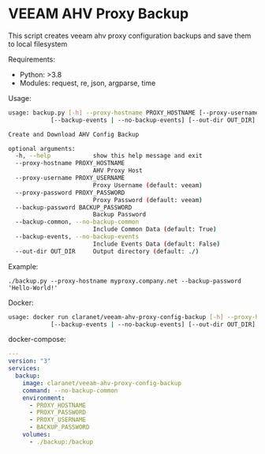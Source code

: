 # VEEAM AHV Proxy Backup

This script creates veeam ahv proxy configuration backups and save them to
local filesystem

Requirements:

* Python: >3.8
* Modules: request, re, json, argparse, time

Usage:

```bash
usage: backup.py [-h] --proxy-hostname PROXY_HOSTNAME [--proxy-username PROXY_USERNAME] [--proxy-password PROXY_PASSWORD] --backup-password BACKUP_PASSWORD [--backup-common | --no-backup-common]
            [--backup-events | --no-backup-events] [--out-dir OUT_DIR]

Create and Download AHV Config Backup

optional arguments:
  -h, --help            show this help message and exit
  --proxy-hostname PROXY_HOSTNAME
                        AHV Proxy Host
  --proxy-username PROXY_USERNAME
                        Proxy Username (default: veeam)
  --proxy-password PROXY_PASSWORD
                        Proxy Password (default: veeam)
  --backup-password BACKUP_PASSWORD
                        Backup Password
  --backup-common, --no-backup-common
                        Include Common Data (default: True)
  --backup-events, --no-backup-events
                        Include Events Data (default: False)
  --out-dir OUT_DIR     Output directory (default: ./)
```

Example:

    ./backup.py --proxy-hostname myproxy.company.net --backup-password 'Hello-World!'


Docker:

```bash
usage: docker run claranet/veeam-ahv-proxy-config-backup [-h] --proxy-hostname PROXY_HOSTNAME [--proxy-username PROXY_USERNAME] [--proxy-password PROXY_PASSWORD] --backup-password BACKUP_PASSWORD [--backup-common | --no-backup-common]
            [--backup-events | --no-backup-events] [--out-dir OUT_DIR]
```

docker-compose:

```yaml
---
version: "3"
services:
  backup:
    image: claranet/veeam-ahv-proxy-config-backup
    command: --no-backup-common
    environment:
      - PROXY_HOSTNAME
      - PROXY_PASSWORD
      - PROXY_USERNAME
      - BACKUP_PASSWORD
    volumes:
      - ./backup:/backup
```
